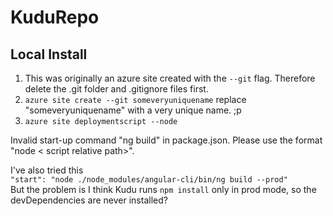 # KuduRepo

## Local Install ##
1. This was originally an azure site created with the `--git` flag.  Therefore delete the .git folder and .gitignore files first.
2. `azure site create --git someveryuniquename`
  replace "someveryuniquename" with a very unique name.  ;p
3. `azure site deploymentscript --node`

  
Invalid start-up command "ng build" in package.json. Please use the format "node < script relative path>".  
  
I've also tried this  
`"start": "node ./node_modules/angular-cli/bin/ng build --prod"`  
But the problem is I think Kudu runs `npm install` only in prod mode, so the devDependencies are never installed?
